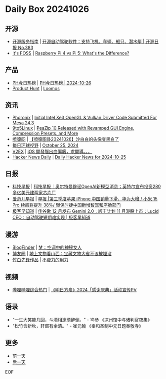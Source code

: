 # Daily Box 20241026

## 开源
- [开源服务指南](https://osguider.com/blog/) | [开源自动驾驶软件：支持飞机、车辆、船只、潜水艇 | 开源日报 No.383](https://osguider.com/blog/post/daily/daily-383/)
- [It's FOSS](https://itsfoss.com/) | [Raspberry Pi 4 vs Pi 5: What's the Difference?](https://itsfoss.com/raspberry-pi-4-vs-5/)

## 产品
- [PH今日热榜](https://decohack.com/category/producthunt/) | [PH今日热榜 | 2024-10-26](https://decohack.com/producthunt-daily-2024-10-26/)
- [Product Hunt](https://www.producthunt.com) | [Loomos](https://www.producthunt.com/posts/loomos)

## 资讯
- [Phoronix](https://www.phoronix.com/) | [Initial Intel Xe3 OpenGL & Vulkan Driver Code Submitted For Mesa 24.3](https://www.phoronix.com/news/Mesa-24.3-Initial-Intel-Xe3-PTL)
- [9to5Linux](https://9to5linux.com/) | [PeaZip 10 Released with Revamped GUI Engine, Compression Presets, and More](https://9to5linux.com/peazip-10-released-with-revamped-gui-engine-compression-presets-and-more)
- [喷嚏网](http://www.dapenti.com/blog/blog.asp?subjectid=70&name=xilei) | [【喷嚏图卦20241026】沙白白的头像变黑白了](http://www.dapenti.com/blog/more.asp?name=xilei&id=182053)
- [每日环球视野](https://idai.ly/) | [October 25, 2024](http://m.idai.ly/se/a193iG?1729785600)
- [V2EX](https://www.v2ex.com/) | [iOS 開發腦出血偏癱，求開導。。。](https://www.v2ex.com/t/1083851)
- [Hacker News Daily](https://www.daemonology.net/hn-daily/) | [Daily Hacker News for 2024-10-25](https://www.daemonology.net/hn-daily/2024-10-25.html)

## 日报
- [科技早报](https://www.jiemian.com/lists/459.html) | [科技早报｜奥尔特曼辟谣OpenAI新模型消息；英特尔宣布投资280多亿美元建两家芯片厂](https://www.jiemian.com/article/11886708.html)
- [爱范儿早报](https://www.ifanr.com/category/ifanrnews) | [早报 |第三季度苹果 iPhone 中国销量下滑，华为大增 / 小米 15 Pro 续航将提升 38%/ 曝保时捷中国新增智驾和座舱部门](https://www.ifanr.com/1604023)
- [极客早知道](https://www.geekpark.net/column/74) | [传谷歌 12 月发布 Gemini 2.0；顺丰计划 11 月港股上市；Lucid CEO：自动驾驶短期难实现 | 极客早知道](https://www.geekpark.net/news/342323)

## 漫游
- [BlogFinder](https://bf.zzxworld.com/) | [梦：空调中的神秘女人](https://pinaland.cn/archives/dreams-mysterious-woman.html?utm_source=blogfinder)
- [博友圈](https://www.boyouquan.com/home) | [地上文物看山西：宝藏文物大省不该被埋没](https://www.boyouquan.com/go?from=feed&link=https%3A%2F%2Fjimmysong.io%2Fblog%2Fshanxi-trip%2F)
- [竹白先锋作品](https://www.zhubai.wiki/) | [不费力的用力](https://open.zhubai.wiki/a/l/t/z/pl/letrec/2461849369440956416)

## 视频
- [哔哩哔哩综合热门](https://www.bilibili.com/v/popular/all/) | [《明日方舟》2024「感谢庆典」活动宣传PV](https://b23.tv/BV1Sa1WYuEo4)

## 语录
- "一生大笑能几回，斗酒相逢须醉倒。" - 岑参 《凉州馆中与诸判官夜集》
- "松竹含新秋，轩窗有余清。" - 崔元翰 《奉和圣制中元日题奉敬寺》

## 更多
- [前一天](daily-box-20241025.md)
- [后一天](daily-box-20241027.md)

EOF